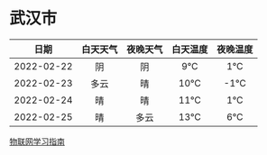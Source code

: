 # 武汉市
|日期|白天天气|夜晚天气|白天温度|夜晚温度|
|:--:|:--:|:--:|:--:|:--:|
|2022-02-22|阴|阴|9℃|1℃|
|2022-02-23|多云|晴|10℃|-1℃|
|2022-02-24|晴|晴|11℃|1℃|
|2022-02-25|晴|多云|13℃|6℃|
 
[物联网学习指南](http://doc.lziqi.top/IoT)

